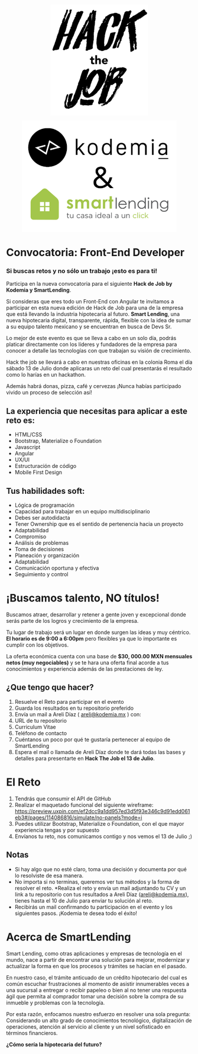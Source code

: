 <p align='center'>
  <img src='img/logo_htj.png' height='300' align='center'>
</p>

<p align='center'>
  <img src='img/hack-the-job-smart-lending.png' height='300' align='center'>
</p>

# Convocatoria: Front-End Developer

### **Si buscas retos y no sólo un trabajo ¡esto es para ti!**

Participa en la nueva convocatoria para el siguiente **Hack de Job by Kodemia y SmartLending**.

Si consideras que eres todo un Front-End con Angular te invitamos a participar en esta nueva edición de Hack de Job para una de la empresa que está llevando la industria hipotecaria al futuro. **Smart Lending**, una nueva hipotecaria digital, transparente, rápida, flexible con la idea de sumar a su equipo talento mexicano y se encuentran en busca de Devs Sr.

Lo mejor de este evento es que se lleva a cabo en un solo día, podrás platicar directamente con los líderes y fundadores de la empresa para conocer a detalle las tecnologías con que trabajan su visión de crecimiento.

Hack the job se llevará a cabo en nuestras oficinas en la colonia Roma el día sábado 13 de Julio donde aplicaras un reto del cual presentarás el resultado como lo harías en un hackathon.

Además habrá donas, pizza, café y cervezas ¡Nunca habías participado vivido un proceso de selección así!

## **La experiencia que necesitas para aplicar a este reto es:**

* HTML/CSS
* Bootstrap, Materialize o Foundation
* Javascript
* Angular
* UX/UI
* Estructuración de código
* Mobile First Design
 
## **Tus habilidades soft:**

* Lógica de programación
* Capacidad para trabajar en un equipo multidisciplinario
* Debes ser autodidacta
* Tener Ownership que es el sentido de pertenencia hacia un proyecto
* Adaptabilidad
* Compromiso
* Análisis de problemas
* Toma de decisiones
* Planeación y organización
* Adaptabilidad
* Comunicación oportuna y efectiva
* Seguimiento y control

# ¡Buscamos talento, NO títulos!

Buscamos atraer, desarrollar y retener a gente joven y excepcional donde serás parte de los logros y crecimiento de la empresa.

Tu lugar de trabajo será un lugar en donde surgen las ideas y muy céntrico. **El horario es de 9:00 a 6:00pm** pero flexibles ya que lo importante es cumplir con los objetivos.

La oferta económica cuenta con una base de **$30, 000.00 MXN mensuales netos (muy negociables)** y se te hara una oferta final acorde a tus conocimientos y experiencia además de las prestaciones de ley.

## ¿Que tengo que hacer?


1. Resuelve el Reto para participar en el evento
2. Guarda los resultados en tu repositorio preferido
3. Envía un mail a Areli Díaz ( areli@kodemia.mx ) con:
4. URL de tu repositorio
5. Curriculum Vitae
6. Teléfono de contacto
7. Cuéntanos un poco por qué te gustaría pertenecer al equipo de SmartLending
8. Espera el mail o llamada de Areli Díaz donde te dará todas las bases y detalles para presentarte en **Hack The Job el 13 de Julio**.

# El Reto

1. Tendrás que consumir el API de GitHub
2. Realizar el maquetado funcional del siguiente wireframe:  https://preview.uxpin.com/ef2dcc9a1dd957ed3d5f93e346c9d91edd061eb3#/pages/114086816/simulate/no-panels?mode=i
3. Puedes utilizar Bootstrap, Materialize o Foundation, con el que mayor experiencia tengas y por supuesto
4. Envíanos tu reto, nos comunicamos contigo y nos vemos el 13 de Julio ;)
 
## Notas

* Si hay algo que no esté claro, toma una decisión y documenta por qué lo resolviste de esa manera.
* No importa si no terminas, queremos ver tus métodos y la forma de resolver el reto. *Realiza el reto y envía un mail adjuntando tu CV y un link a tu repositorio con tus resultados a Areli Díaz (areli@kodemia.mx), tienes hasta el 10 de Julio para enviar tu solución al reto.
* Recibirás un mail confirmando tu participación en el evento y los siguientes pasos.
¡Kodemia te desea todo el éxito!

# Acerca de SmartLending

Smart Lending, como otras aplicaciones y empresas de tecnología en el mundo, nace a partir de encontrar una solución para mejorar, modernizar y actualizar la forma en que los procesos y trámites se hacían en el pasado.

En nuestro caso, el trámite anticuado de un crédito hipotecario del cual es común escuchar frustraciones al momento de asistir innumerables veces a una sucursal a entregar o recibir papeleo o bien al no tener una respuesta ágil que permita al comprador tomar una decisión sobre la compra de su inmueble y problemas con la tecnología.

Por esta razón, enfocamos nuestro esfuerzo en resolver una sola pregunta: Considerando un alto grado de conocimientos tecnológico, digitalización de operaciones, atención al servicio al cliente y un nivel sofisticado en términos financieros.

**¿Cómo sería la hipotecaria del futuro?**
